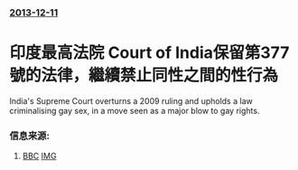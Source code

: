 ### [2013-12-11](/news/2013/12/11/index.md)

##### 
#  印度最高法院 Court of India保留第377號的法律，繼續禁止同性之間的性行為 

India's Supreme Court overturns a 2009 ruling and upholds a law criminalising gay sex, in a move seen as a major blow to gay rights.


### 信息来源:

1. [BBC](http://www.bbc.co.uk/news/world-asia-india-25329065) [IMG](https://ichef.bbci.co.uk/news/1024/media/images/71680000/jpg/_71680542_71680541.jpg)
